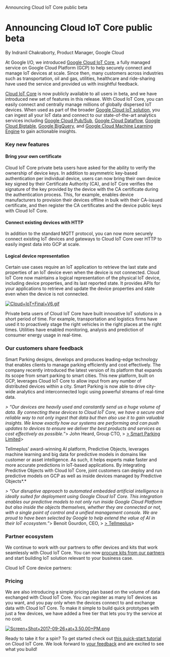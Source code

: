 Announcing Cloud IoT Core public beta

# Announcing Cloud IoT Core public beta

By Indranil Chakraborty, Product Manager, Google Cloud

At Google I/O, we introduced [Google Cloud IoT Core](https://cloudplatform.googleblog.com/2017/05/introducing-Google-Cloud-IoT-Core-for-securely-connecting-and-managing-IoT-devices-at-scale.html), a fully managed service on Google Cloud Platform (GCP) to help securely connect and manage IoT devices at scale. Since then, many customers across industries such as transportation, oil and gas, utilities, healthcare and ride-sharing have used the service and provided us with insightful feedback.

[Cloud IoT Core](https://cloud.google.com/iot) is now publicly available to all users in beta, and we have introduced new set of features in this release. With Cloud IoT Core, you can easily connect and centrally manage millions of globally dispersed IoT devices. When used as part of the broader [Google Cloud IoT solution](https://cloud.google.com/solutions/iot/), you can ingest all your IoT data and connect to our state-of-the-art analytics services including [Google Cloud Pub/Sub](https://cloud.google.com/pubsub/), [Google Cloud Dataflow](https://cloud.google.com/dataflow/), [Google Cloud Bigtable](https://cloud.google.com/bigtable/), [Google BigQuery](https://cloud.google.com/bigquery/), and [Google Cloud Machine Learning Engine](https://cloud.google.com/ml-engine/) to gain actionable insights.

### Key new features

#### Bring your own certificate

Cloud IoT Core private beta users have asked for the ability to verify the ownership of device keys. In addition to asymmetric key-based authentication per individual device, users can now bring their own device key signed by their Certificate Authority (CA), and IoT Core verifies the signature of the key provided by the device with the CA certificate during the authentication process. This, for example, enables device manufacturers to provision their devices offline in bulk with their CA-issued certificate, and then register the CA certificates and the device public keys with Cloud IoT Core.

#### Connect existing devices with HTTP

In addition to the standard MQTT protocol, you can now more securely connect existing IoT devices and gateways to Cloud IoT Core over HTTP to easily ingest data into GCP at scale.

#### Logical device representation

Certain use cases require an IoT application to retrieve the last state and properties of an IoT device even when the device is not connected. Cloud IoT Core now maintains a logical representation of the physical IoT device, including device properties, and its last reported state. It provides APIs for your applications to retrieve and update the device properties and state even when the device is not connected.

[![Cloud+IoT+Final+V6.gif](../_resources/e2ef40ddd09b8bd1bf6d60efa8a01fb4.gif)](https://2.bp.blogspot.com/-xcmc6I-GUSQ/WcqtXc93JeI/AAAAAAAAEgE/zNuhc8KcDhYtQhNB48Ivjd809aWtdeDewCLcBGAs/s1600/Cloud%2BIoT%2BFinal%2BV6.gif)

Private beta users of Cloud IoT Core have built innovative IoT solutions in a short period of time. For example, transportation and logistics firms have used it to proactively stage the right vehicles in the right places at the right times. Utilities have enabled monitoring, analysis and prediction of consumer energy usage in real-time.

### Our customers share feedback

Smart Parking designs, develops and produces leading-edge technology that enables clients to manage parking efficiently and cost effectively. The company recently introduced the latest version of its platform that expands its scope from smart parking to smart cities. This new platform, built on GCP, leverages Cloud IoT Core to allow input from any number of distributed devices within a city. Smart Parking is now able to drive city-wide analytics and interconnected logic using powerful streams of real-time data.

*> “Our devices are heavily used and constantly send us a huge volume of data. By connecting these devices to Cloud IoT Core, we have a secure and reliable way to not only ingest that data but then also use it to gain valuable insights. We know exactly how our systems are performing and can push updates to devices to ensure we deliver the best products and services as cost effectively as possible.”*>  John Heard, Group CTO, > [> Smart Parking Limited](https://www.smartparking.com/)>

Tellmeplus’ award-winning AI platform, Predictive Objects, leverages machine learning and big data for predictive models in domains like customer or asset intelligence. As such, it helps experts make faster and more accurate predictions in IoT-based applications. By integrating Predictive Objects with Cloud IoT Core, joint customers can deploy and run predictive models on GCP as well as inside devices managed by Predictive Objects*.*

*> “Our disruptive approach to automated embedded artificial intelligence is ideally suited for deployment using Google Cloud IoT Core. This integration enables our predictive models to not only run inside Google Cloud Platform but also inside the objects themselves, whether they are connected or not, with a single point of control and a unified management console. We are proud to have been selected by Google to help extend the value of AI in their IoT ecosystem.”*>  Benoit Gourdon, CEO, > [> Tellmeplus](http://www.tellmeplus.com/)>

### Partner ecosystem

We continue to work with our partners to offer devices and kits that work seamlessly with Cloud IoT Core. You can now [procure kits from our partners](https://cloud.google.com/solutions/iot/kit/) and start building IoT solution relevant to your business case.

Cloud IoT Core device partners:

### Pricing

We are also introducing a simple pricing plan based on the volume of data exchanged with Cloud IoT Core. You can register as many IoT devices as you want, and you pay only when the devices connect to and exchange data with Cloud IoT Core. To make it simple to build quick prototypes with just a few devices, we have added a free tier that lets you try the service at no cost.

[![Screen+Shot+2017-09-26+at+3.50.00+PM.png](../_resources/25ee6753c66466da8ab084b286d42dec.png)](https://3.bp.blogspot.com/-S4ssUKbNaYE/WcqvhAvbAdI/AAAAAAAAEgg/J2300D8rXxUfss_BWJBWrRk1T1PySDNUgCLcBGAs/s1600/Screen%2BShot%2B2017-09-26%2Bat%2B3.50.00%2BPM.png)

Ready to take it for a spin? To get started check out [this quick-start tutorial](https://cloud.google.com/iot/docs/quickstart) on Cloud IoT Core. We look forward to [your feedback](https://stackoverflow.com/tags/google-cloud-iot) and are excited to see what you build!